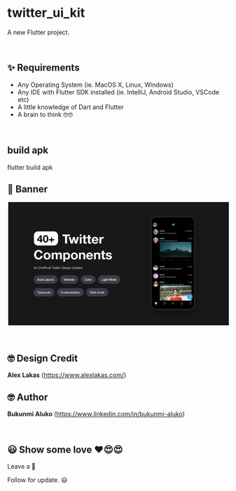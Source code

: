 # twitter_ui_kit

A new Flutter project.


<br />

## ✨ Requirements

- Any Operating System (ie. MacOS X, Linux, Windows)
- Any IDE with Flutter SDK installed (ie. IntelliJ, Android Studio, VSCode etc)
- A little knowledge of Dart and Flutter
- A brain to think 🤓🤓

<br />

## build apk
flutter build apk

## 📸 Banner

<p align="center">
<img src="art/banner/banner.png" alt="splash.png" hspace="2"/>
</p>

<br />


## 🤓 Design Credit

**Alex Lakas**
(https://www.alexlakas.com/)

## 🤓 Author

**Bukunmi Aluko**
(https://www.linkedin.com/in/bukunmi-aluko)

<br />

## 😃 Show some love ❤️😍😍

Leave a 🌟

Follow for update. 😃


[comment]: <> (## Development version :hammer:)

[comment]: <> (- [APK &#40;direct download&#41;]&#40;https://github.com/bukunmialuko/flutter_ui_kit_obkm/releases/download/v1.0.1/app-release.apk&#41;)


